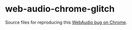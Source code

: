 # web-audio-chrome-glitch

Source files for reproducing this [WebAudio bug on Chrome](https://bugs.chromium.org/p/chromium/issues/detail?id=932070).
